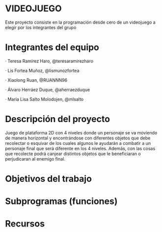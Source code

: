 # VIDEOJUEGO

Este proyecto consiste en la programación desde cero de un videojuego a elegir por los integrantes del grupo


# Integrantes del equipo

 · Teresa Ramírez Haro, @teresaramirezharo
 
 · Lis Fortea Muñoz, @lismunozfortea
 
 · Xiaolong Ruan, @RUANNN96
 
 · Álvaro Herráez Duque, @aherraezduque
 
 · María Lisa Salto Molodojen, @mlsalto
	
 # Descripción del proyecto
 Juego de plataforma 2D con 4 niveles donde un personaje se va moviendo de manera horizontal y encontrándose con diferentes objetos que debe recolectar o esquivar de los cuales algunos le ayudarán a combatir a un personaje final que será diferente en los 4 niveles. Además, con las cosas que recolecte podrá canjear distintos objetos que le beneficiaran o perjudicaran al enemigo final.
 # Objetivos del trabajo
 
 
 
 # Subprogramas (funciones)
 
 
 
 # Recursos
